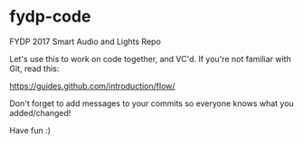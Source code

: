 # fydp-code
FYDP 2017 Smart Audio and Lights Repo

Let's use this to work on code together, and VC'd. If you're not familiar with Git, read this:

https://guides.github.com/introduction/flow/

Don't forget to add messages to your commits so everyone knows what you added/changed!

Have fun :)
